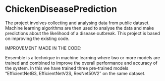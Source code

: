 # ChickenDiseasePrediction

The project involves collecting and analysing data from public dataset. Machine learning algorithms are then used to analyse the data and make predictions about the likelihood of a disease outbreak. This project is based on improving the existing code.

IMPROVEMENT MADE IN THE CODE:

Ensemble is a technique in machine learning where two or more models are trained and combined to improve the overall performance and accuracy of the system. In this we have trained three pre-trained models “EfficientNetB3, EfficientNetV2S, ResNet50V2” on the same dataset.
